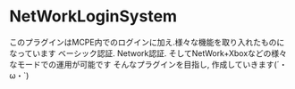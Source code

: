 # NetWorkLoginSystem
このプラグインはMCPE内でのログインに加え.様々な機能を取り入れたものになっています ベーシック認証. Network認証. そしてNetWork+Xboxなどの様々なモードでの運用が可能です  そんなプラグインを目指し, 作成していきます(´・ω・`)
